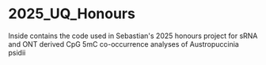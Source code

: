 # 2025_UQ_Honours
Inside contains the code used in Sebastian's 2025 honours project for sRNA and ONT derived CpG 5mC co-occurrence analyses of Austropuccinia psidii
